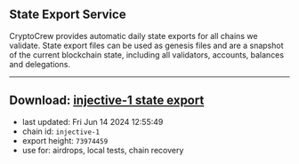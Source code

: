 ## State Export Service
CryptoCrew provides automatic daily state exports for all chains we validate. State export files can be used as genesis files and are a snapshot of the current blockchain state, including all validators, accounts, balances and delegations.

---
**Download: [injective-1 state export](https://dl-eu2.ccvalidators.com/SERVICE/injective/injective-1_export_73974459.json)**
---

- last updated: Fri Jun 14 2024 12:55:49
- chain id: `injective-1`
- export height: `73974459`
- use for: airdrops, local tests, chain recovery
